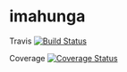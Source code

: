 # imahunga

Travis
[![Build Status](https://travis-ci.org/evbeda/imahunga.svg?branch=master)](https://travis-ci.com/evbeda/imahunga)

Coverage
[![Coverage Status](https://coveralls.io/repos/github/evbeda/imahunga/badge.svg?branch=master)](https://coveralls.io/github/evbeda/imahunga?branch=master)